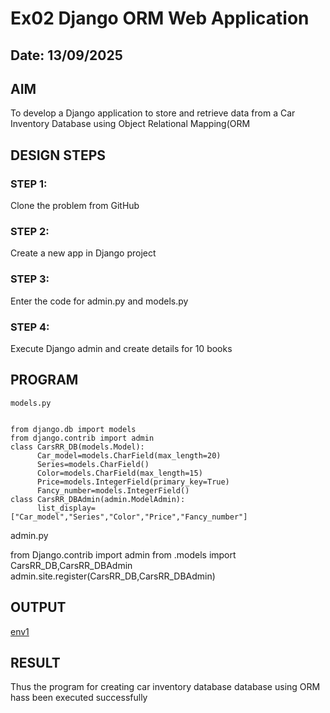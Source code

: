 # Ex02 Django ORM Web Application
## Date: 13/09/2025

## AIM
To develop a Django application to store and retrieve data from a Car Inventory Database using Object Relational Mapping(ORM



## DESIGN STEPS

### STEP 1:
Clone the problem from GitHub

### STEP 2:
Create a new app in Django project

### STEP 3:
Enter the code for admin.py and models.py

### STEP 4:
Execute Django admin and create details for 10 books

## PROGRAM
```
models.py


from django.db import models
from django.contrib import admin
class CarsRR_DB(models.Model):
      Car_model=models.CharField(max_length=20)
      Series=models.CharField()
      Color=models.CharField(max_length=15)
      Price=models.IntegerField(primary_key=True) 
      Fancy_number=models.IntegerField()  
class CarsRR_DBAdmin(admin.ModelAdmin):
      list_display=["Car_model","Series","Color","Price","Fancy_number"]

```
admin.py

from Django.contrib import admin
from .models import CarsRR_DB,CarsRR_DBAdmin
admin.site.register(CarsRR_DB,CarsRR_DBAdmin)


## OUTPUT

[env1](../Pictures/Screenshots)


## RESULT
Thus the program for creating car inventory database database using ORM hass been executed successfully
